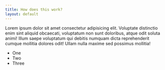 ```yaml
---
title: How does this work?
layout: default
---
```


Lorem ipsum dolor sit amet consectetur adipisicing elit. Voluptate distinctio enim sint aliquid obcaecati, voluptatum non sunt doloribus, atque odit soluta animi! Illum saepe voluptatum qui debitis numquam dicta reprehenderit cumque mollitia dolores odit! Ullam nulla maxime sed possimus mollitia!

- One
- Two
- Three
